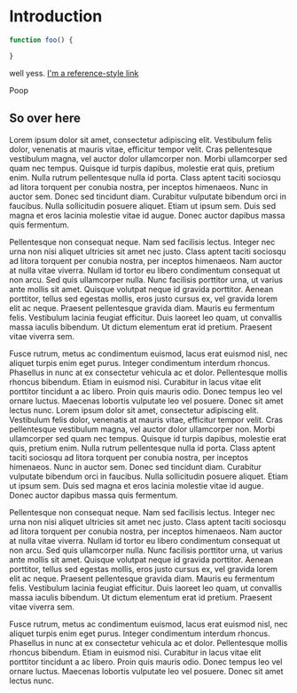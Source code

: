 # Introduction

[foo]: http://jlongster.com/  "Optional Title Here" 

```js
function foo() {

}
```

well yess. [I'm a reference-style link][foo]

<script>alert('hi')</script>

Poop

## So over here

 Lorem ipsum dolor sit amet, consectetur adipiscing elit. Vestibulum felis dolor, venenatis at mauris vitae, efficitur tempor velit. Cras pellentesque vestibulum magna, vel auctor dolor ullamcorper non. Morbi ullamcorper sed quam nec tempus. Quisque id turpis dapibus, molestie erat quis, pretium enim. Nulla rutrum pellentesque nulla id porta. Class aptent taciti sociosqu ad litora torquent per conubia nostra, per inceptos himenaeos. Nunc in auctor sem. Donec sed tincidunt diam. Curabitur vulputate bibendum orci in faucibus. Nulla sollicitudin posuere aliquet. Etiam ut ipsum sem. Duis sed magna et eros lacinia molestie vitae id augue. Donec auctor dapibus massa quis fermentum.

Pellentesque non consequat neque. Nam sed facilisis lectus. Integer nec urna non nisi aliquet ultricies sit amet nec justo. Class aptent taciti sociosqu ad litora torquent per conubia nostra, per inceptos himenaeos. Nam auctor at nulla vitae viverra. Nullam id tortor eu libero condimentum consequat ut non arcu. Sed quis ullamcorper nulla. Nunc facilisis porttitor urna, ut varius ante mollis sit amet. Quisque volutpat neque id gravida porttitor. Aenean porttitor, tellus sed egestas mollis, eros justo cursus ex, vel gravida lorem elit ac neque. Praesent pellentesque gravida diam. Mauris eu fermentum felis. Vestibulum lacinia feugiat efficitur. Duis laoreet leo quam, ut convallis massa iaculis bibendum. Ut dictum elementum erat id pretium. Praesent vitae viverra sem.

Fusce rutrum, metus ac condimentum euismod, lacus erat euismod nisl, nec aliquet turpis enim eget purus. Integer condimentum interdum rhoncus. Phasellus in nunc at ex consectetur vehicula ac et dolor. Pellentesque mollis rhoncus bibendum. Etiam in euismod nisi. Curabitur in lacus vitae elit porttitor tincidunt a ac libero. Proin quis mauris odio. Donec tempus leo vel ornare luctus. Maecenas lobortis vulputate leo vel posuere. Donec sit amet lectus nunc. 
 Lorem ipsum dolor sit amet, consectetur adipiscing elit. Vestibulum felis dolor, venenatis at mauris vitae, efficitur tempor velit. Cras pellentesque vestibulum magna, vel auctor dolor ullamcorper non. Morbi ullamcorper sed quam nec tempus. Quisque id turpis dapibus, molestie erat quis, pretium enim. Nulla rutrum pellentesque nulla id porta. Class aptent taciti sociosqu ad litora torquent per conubia nostra, per inceptos himenaeos. Nunc in auctor sem. Donec sed tincidunt diam. Curabitur vulputate bibendum orci in faucibus. Nulla sollicitudin posuere aliquet. Etiam ut ipsum sem. Duis sed magna et eros lacinia molestie vitae id augue. Donec auctor dapibus massa quis fermentum.

Pellentesque non consequat neque. Nam sed facilisis lectus. Integer nec urna non nisi aliquet ultricies sit amet nec justo. Class aptent taciti sociosqu ad litora torquent per conubia nostra, per inceptos himenaeos. Nam auctor at nulla vitae viverra. Nullam id tortor eu libero condimentum consequat ut non arcu. Sed quis ullamcorper nulla. Nunc facilisis porttitor urna, ut varius ante mollis sit amet. Quisque volutpat neque id gravida porttitor. Aenean porttitor, tellus sed egestas mollis, eros justo cursus ex, vel gravida lorem elit ac neque. Praesent pellentesque gravida diam. Mauris eu fermentum felis. Vestibulum lacinia feugiat efficitur. Duis laoreet leo quam, ut convallis massa iaculis bibendum. Ut dictum elementum erat id pretium. Praesent vitae viverra sem.

Fusce rutrum, metus ac condimentum euismod, lacus erat euismod nisl, nec aliquet turpis enim eget purus. Integer condimentum interdum rhoncus. Phasellus in nunc at ex consectetur vehicula ac et dolor. Pellentesque mollis rhoncus bibendum. Etiam in euismod nisi. Curabitur in lacus vitae elit porttitor tincidunt a ac libero. Proin quis mauris odio. Donec tempus leo vel ornare luctus. Maecenas lobortis vulputate leo vel posuere. Donec sit amet lectus nunc. 
